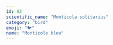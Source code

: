 ```yaml
---
id: 92
scientific_name: "Monticola solitarius"
category: "bird"
emoji: "🐦"
name: "Monticole bleu"
---
```

